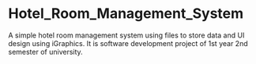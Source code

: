 # Hotel_Room_Management_System
A simple hotel room management system using files to store data and UI design using iGraphics. It is software development project of 1st year 2nd semester of university.
